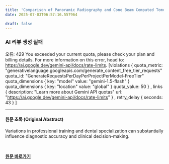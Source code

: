 ```yaml
---
title: 'Comparison of Panoramic Radiography and Cone Beam Computed Tomography for Lower Third Molar Assessment Among Different Dental Specialists'
date: 2025-07-03T06:57:16.557964

draft: false
---
```


### AI 리뷰 생성 실패
오류: 429 You exceeded your current quota, please check your plan and billing details. For more information on this error, head to: https://ai.google.dev/gemini-api/docs/rate-limits. [violations {
  quota_metric: "generativelanguage.googleapis.com/generate_content_free_tier_requests"
  quota_id: "GenerateRequestsPerDayPerProjectPerModel-FreeTier"
  quota_dimensions {
    key: "model"
    value: "gemini-1.5-flash"
  }
  quota_dimensions {
    key: "location"
    value: "global"
  }
  quota_value: 50
}
, links {
  description: "Learn more about Gemini API quotas"
  url: "https://ai.google.dev/gemini-api/docs/rate-limits"
}
, retry_delay {
  seconds: 43
}
]

---

#### 원문 초록 (Original Abstract)
Variations in professional training and dental specialization can substantially influence diagnostic accuracy and clinical decision-making.

<br>

**[원문 바로가기](https://www.joms.org/article/S0278-2391(25)00264-2/fulltext?rss=yes)**
